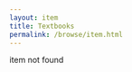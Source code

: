 ```yaml
---
layout: item
title: Textbooks
permalink: /browse/item.html
---
```


<div id="test">item not found</div>
<script>
var texts = { 
    {%- for item in site.data.oer-curriculum-map -%}
    {{ item.id | jsonify }} : { "course": {{ item.course | jsonify }}, "title": {{ item.opentext | jsonify }}, "link": {{ item.link | jsonify }}, "notes": {{ item.notes | jsonify }}, "current": {{ item.current-text | jsonify }}, "cost": {{ item.current-cost | jsonify }} }{% unless forloop.last %}, {% endunless %}
    {% endfor %} 
};
var queryString = window.location.search.substring(1).split("=")[1];
var record = texts[queryString];
var info = '<h3>' + record.title + '</h3> <p>Course: ' + record.course + '<br>' + record.notes + '<br>Replaces: ' + record.current + '<br>Saves:' + record.cost + '</p> <p><a class="btn btn-primary" href="' + record.link + '" role="button">Get OER &raquo;</a></p>';
var infobox = document.getElementById("test");
infobox.innerHTML = info;
</script>